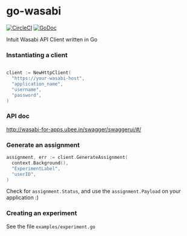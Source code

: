 # go-wasabi
[![CircleCI](https://circleci.com/gh/inloco/go-wasabi/tree/master.svg?style=svg)](https://circleci.com/gh/inloco/go-wasabi/tree/master) [![GoDoc](https://godoc.org/github.com/inloco/go-wasabi?status.svg)](https://godoc.org/github.com/inloco/go-wasabi)

Intuit Wasabi API Client written in Go

### Instantiating a client

```go

client := NewHttpClient(
  "https://your-wasabi-host",
  "application_name",
  "username",
  "password",
)

```

### API doc

http://wasabi-for-apps.ubee.in/swagger/swaggerui/#/

### Generate an assignment

```go
assignment, err := client.GenerateAssignment(
  context.Background(),
  "ExperimentLabel",
  "userID",
)
```

Check for `assignment.Status`, and use the `assignment.Payload` on your application :)

### Creating an experiment

See the file `examples/experiment.go`
